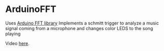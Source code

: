 # ArduinoFFT
Uses [Arduino FFT library](http://wiki.openmusiclabs.com/wiki/ArduinoFFT)
Implements a schmitt trigger to analyze a music signal coming from a microphone and changes color LEDS to the song playing

Video [here](https://youtu.be/O-n24MWkfPM).
